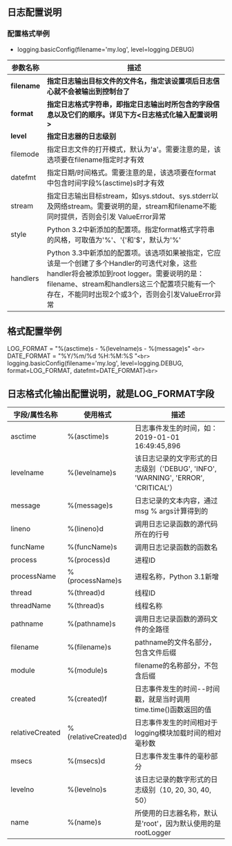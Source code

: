 ## 日志配置说明

### 配置格式举例

- logging.basicConfig(filename='my.log', level=logging.DEBUG)

| 参数名称           | 描述                                                                                                                                                                                                                                            |
| ------------------ | ----------------------------------------------------------------------------------------------------------------------------------------------------------------------------------------------------------------------------------------------- |
| **filename** | **指定日志输出目标文件的文件名，指定该设置项后日志信心就不会被输出到控制台了**                                                                                                                                                            |
| **format**   | **指定日志格式字符串，即指定日志输出时所包含的字段信息以及它们的顺序。详见下方<日志格式化输入配置说明>**                                                                                                                                  |
| **level**    | **指定日志器的日志级别**                                                                                                                                                                                                                  |
| filemode           | 指定日志文件的打开模式，默认为'a'。需要注意的是，该选项要在filename指定时才有效                                                                                                                                                                 |
| datefmt            | 指定日期/时间格式。需要注意的是，该选项要在format中包含时间字段%(asctime)s时才有效                                                                                                                                                              |
| stream             | 指定日志输出目标stream，如sys.stdout、sys.stderr以及网络stream。需要说明的是，stream和filename不能同时提供，否则会引发 ValueError异常                                                                                                           |
| style              | Python 3.2中新添加的配置项。指定format格式字符串的风格，可取值为'%'、'{'和'$'，默认为'%'                                                                                                                                                        |
| handlers           | Python 3.3中新添加的配置项。该选项如果被指定，它应该是一个创建了多个Handler的可迭代对象，这些handler将会被添加到root logger。需要说明的是：filename、stream和handlers这三个配置项只能有一个存在，不能同时出现2个或3个，否则会引发ValueError异常 |

## 格式配置举例

LOG_FORMAT = "%(asctime)s - %(levelname)s  - %(message)s" `<br>`
DATE_FORMAT = "%Y/%m/%d %H:%M:%S "`<br>`
logging.basicConfig(filename='my.log', level=logging.DEBUG, format=LOG_FORMAT, datefmt=DATE_FORMAT)`<br>`

## 日志格式化输出配置说明，就是LOG_FORMAT字段

| 字段/属性名称   | 使用格式            | 描述                                                                              |
| --------------- | ------------------- | --------------------------------------------------------------------------------- |
| asctime         | %(asctime)s         | 日志事件发生的时间，如：2019-01-01 16:49:45,896                                   |
| levelname       | %(levelname)s       | 该日志记录的文字形式的日志级别（'DEBUG', 'INFO', 'WARNING', 'ERROR', 'CRITICAL'） |
| message         | %(message)s         | 日志记录的文本内容，通过 msg % args计算得到的                                     |
| lineno          | %(lineno)d          | 调用日志记录函数的源代码所在的行号                                                |
| funcName        | %(funcName)s        | 调用日志记录函数的函数名                                                          |
| process         | %(process)d         | 进程ID                                                                            |
| processName     | %(processName)s     | 进程名称，Python 3.1新增                                                          |
| thread          | %(thread)d          | 线程ID                                                                            |
| threadName      | %(thread)s          | 线程名称                                                                          |
| pathname        | %(pathname)s        | 调用日志记录函数的源码文件的全路径                                                |
| filename        | %(filename)s        | pathname的文件名部分，包含文件后缀                                                |
| module          | %(module)s          | filename的名称部分，不包含后缀                                                    |
| created         | %(created)f         | 日志事件发生的时间--时间戳，就是当时调用time.time()函数返回的值                   |
| relativeCreated | %(relativeCreated)d | 日志事件发生的时间相对于logging模块加载时间的相对毫秒数                           |
| msecs           | %(msecs)d           | 日志事件发生事件的毫秒部分                                                        |
| levelno         | %(levelno)s         | 该日志记录的数字形式的日志级别（10, 20, 30, 40, 50）                              |
| name            | %(name)s            | 所使用的日志器名称，默认是'root'，因为默认使用的是 rootLogger                     |
